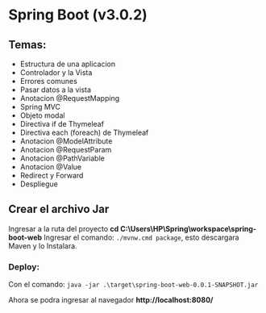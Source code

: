 #	Spring Boot (v3.0.2)


##	**Temas:**

*	Estructura de una aplicacion
*	Controlador y la Vista
*	Errores comunes
*	Pasar datos a la vista
*	Anotacion @RequestMapping
*	Spring MVC
*	Objeto modal
*	Directiva if de Thymeleaf
*	Directiva each (foreach) de Thymeleaf
*	Anotacion @ModelAttribute
*	Anotacion @RequestParam
*	Anotacion @PathVariable
*	Anotacion @Value
*	Redirect y Forward
*	Despliegue



##	Crear el archivo Jar
Ingresar a la ruta del proyecto **cd C:\Users\HP\Spring\workspace\spring-boot-web**
Ingresar el comando: `./mvnw.cmd package`, esto descargara Maven y lo Instalara.

###	Deploy:
Con el comando: `java -jar .\target\spring-boot-web-0.0.1-SNAPSHOT.jar` <br>

Ahora se podra ingresar al navegador **http://localhost:8080/**
